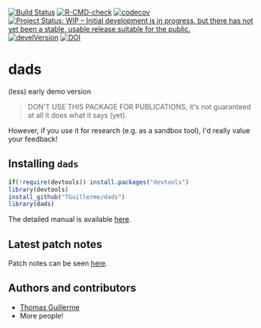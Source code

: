 [![Build Status](https://travis-ci.org/TGuillerme/dads.svg?branch=master)](https://travis-ci.org/TGuillerme/dads)
[![R-CMD-check](https://github.com/TGuillerme/dads/workflows/R-CMD-check/badge.svg)](https://github.com/TGuillerme/dads/actions)
[![codecov](https://codecov.io/gh/TGuillerme/dads/branch/master/graph/badge.svg)](https://codecov.io/gh/TGuillerme/dads)
[![Project Status: WIP – Initial development is in progress, but there has not yet been a stable, usable release suitable for the public.](https://www.repostatus.org/badges/latest/wip.svg)](https://www.repostatus.org/#wip)
[![develVersion](https://img.shields.io/badge/devel%20version-0.1.5-green.svg?style=flat)](https://github.com/TGuillerme/dads/tree/master)
[![DOI](https://zenodo.org/badge/299272555.svg)](https://zenodo.org/badge/latestdoi/299272555)


# dads

(less) early demo version

> DON'T USE THIS PACKAGE FOR PUBLICATIONS, it's not guaranteed at all it does what it says (yet).

However, if you use it for research (e.g. as a sandbox tool), I'd really value your feedback!


## Installing `dads`

```r
if(!require(devtools)) install.packages("devtools")
library(devtools)
install_github("TGuillerme/dads")
library(dads)
```

The detailed manual is available [here](http://tguillerme.github.io/dads.html).


## Latest patch notes

Patch notes can be seen [here](https://github.com/TGuillerme/dads/blob/master/NEWS.md).

Authors and contributors
-------

* [Thomas Guillerme](http://tguillerme.github.io)
* More people!
